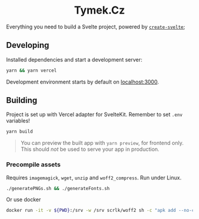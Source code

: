 <h1 align="center">
  Tymek.Cz
</h1>

Everything you need to build a Svelte project, powered by [`create-svelte`](https://github.com/sveltejs/kit/tree/master/packages/create-svelte);

## Developing

Installed dependencies and start a development server:

```bash
yarn && yarn vercel
```

Development environment starts by default on [localhost:3000](http://localhost:3000).

## Building

Project is set up with Vercel adapter for SvelteKit. Remember to set `.env` variables!

```bash
yarn build
```

> You can preview the built app with `yarn preview`, for frontend only. This should _not_ be used to serve your app in production.

### Precompile assets

Requires `imagemagick`, `wget`, `unzip` and `woff2_compress`. Run under Linux.

```sh
./generatePNGs.sh && ./generateFonts.sh
```

Or use docker

```sh
docker run -it -v ${PWD}:/srv -w /srv scrlk/woff2 sh -c "apk add --no-cache imagemagick && ./generatePNGs.sh &&./generateFonts.sh"
```
